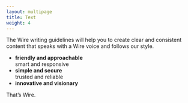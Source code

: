 ```yaml
---
layout: multipage
title: Text
weight: 4
---
```


The Wire writing guidelines will help you to create clear and consistent content that speaks with a Wire voice and follows our style.

* **friendly and approachable**  
    smart and responsive
* **simple and secure**  
    trusted and reliable
* **innovative and visionary**  

That’s Wire.
